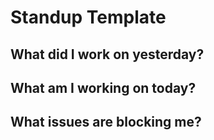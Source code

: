 # Standup Template 
## What did I work on yesterday?

## What am I working on today?

## What issues are blocking me?

